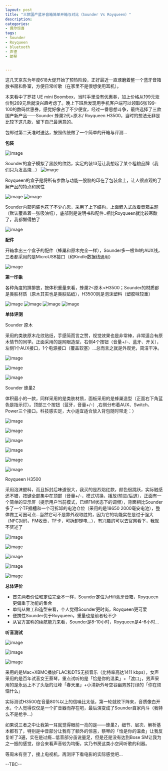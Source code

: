 ```yaml
---
layout: post
title: "三款国产蓝牙音箱简单开箱与对比（Sounder Vs Royqueen）"
description:
categories:
- 偶尔惊喜
tags:
- Sounder
- Royqueen
- bluetooth
- 声德
- 朗琴


---
```


这几天京东为年度618大促开始了预热阶段，正好最近一直琢磨着整一个蓝牙音箱放书房和卧室，方便日常听歌（在家里不是很想使用耳机）。

本来看中了罗技 UE mini Boombox，当时手里没有优惠券，加上价格从199元涨价到269元后就没兴趣考虑了。晚上下班后发现用手机客户端可以领取6张199-100的数码优惠券，感觉好像占了不少便宜，经过一番思想斗争，最终选择了三款国产新产品——Sounder 蜂巢2代+原木/ Royqueen H3500，当时的想法无非是比较下这几款，留下自己最满意的。

包邮过第二天准时送达，按照传统做了一个简单的开箱与评测...

**包装**

![image](http://gtms03.alicdn.com/tps/i3/TB1Rg6ZFFXXXXbEXVXXzrfoIVXX-600-338.jpg)

Sounder的盒子模拟了黑胶的纹路，实足的装13范让我想起了某个粗粮品牌（我们只为发高烧...）
![image](http://gtms04.alicdn.com/tps/i4/TB1ovnLFXXXXXakcFXXzrfoIVXX-600-338.jpg)

Royqueen的盒子是将所有参数与功能一股脑的印在了包装盒上，让人很直观的了解产品的特点和属性

![image](http://gtms02.alicdn.com/tps/i2/TB1SAa0FFXXXXbNaXXXzrfoIVXX-600-338.jpg)
![image](http://gtms03.alicdn.com/tps/i3/TB1kPu6FFXXXXXWaVXXzrfoIVXX-600-338.jpg)

Sounder内部包装也花了不少心思，采用了上下结构，上面嵌入式放着音箱主题（默认覆盖着一张吸油纸），底部则是说明书和配件..相比Royqueen就比较寒酸了，我都懒得拍了

![image](http://gtms01.alicdn.com/tps/i1/TB1QUyPFFXXXXcqbVXXzrfoIVXX-600-338.jpg)

**配件**

开箱拿出三个盒子的配件（蜂巢和原木完全一样），Sounder多一根1M的AUX线，三者都采用的是MicroUSB接口（和Kindle数据线通用）

![image](http://gtms04.alicdn.com/tps/i4/TB1YZBgFFXXXXXObXXXzrfoIVXX-600-338.jpg)

**第一印象**

各种角度的排排放，按体积重量来看，蜂巢2<原木<H3500；Sounder的材质都是类肤材质（原木其实也是类肤贴纸），H3500则是泡沫塑料（塑胶味较重）

![image](http://gtms04.alicdn.com/tps/i4/TB12Y_vFFXXXXXvaXXXzrfoIVXX-600-338.jpg)
![image](http://gtms01.alicdn.com/tps/i1/TB142uOFFXXXXamaVXXzrfoIVXX-600-338.jpg)
![image](http://gtms02.alicdn.com/tps/i2/TB1P3hAFFXXXXataFXXzrfoIVXX-600-338.jpg)
![image](http://gtms03.alicdn.com/tps/i3/TB1YY5DFpXXXXbPaVXXzrfoIVXX-600-338.jpg)

**单体评测**

Sounder 原木

采用的类肤原木花纹贴纸，手感简而言之赞，视觉效果也是非常棒，非常适合有原木情节的同学。正面采用的是网眼造型，右侧4个按钮（音量+/-、蓝牙、开关），左侧1个AUX接口，1个电源接口（覆盖软塞）...总而言之就是外观党，简洁干净。

![image](http://gtms04.alicdn.com/tps/i4/TB19jHPFFXXXXXnaXXXzrfoIVXX-600-338.jpg)

![image](http://gtms01.alicdn.com/tps/i1/TB1ZxWpXpXXXXcbbXXXzrfoIVXX-600-338.jpg)

![image](http://gtms02.alicdn.com/tps/i2/TB1yqEIFpXXXXa2aVXXzrfoIVXX-600-338.jpg)

Sounder 蜂巢2

体积最小的一款，同样采用的是类肤材质，面板采用的是蜂巢造型（正面右下角蓝色是指示灯）。顶部三个按钮（蓝牙，音量+/-）,右侧分布着AUX、Switch、Power三个接口。科技感实足，大小适宜适合放入背包随时带走：）

![image](http://gtms04.alicdn.com/tps/i4/TB1s54KFFXXXXaMapXXzrfoIVXX-600-338.jpg)

![image](http://gtms03.alicdn.com/tps/i3/TB1IdnpFFXXXXXjaXXXzrfoIVXX-600-338.jpg)

![image](http://gtms01.alicdn.com/tps/i1/TB18.6fFFXXXXcpaXXXzrfoIVXX-600-338.jpg)

![image](http://gtms03.alicdn.com/tps/i3/TB1ieYIFFXXXXb_aFXXzrfoIVXX-600-338.jpg)

![image](http://gtms04.alicdn.com/tps/i4/TB1B7eBFFXXXXXMapXXzrfoIVXX-600-338.jpg)

![image](http://gtms02.alicdn.com/tps/i2/TB1DlrRFFXXXXXCaXXXzrfoIVXX-600-338.jpg)

Royqueen H3500

采用泡沫塑料，而且拆封后味道很大，我买的是烈焰红款，颜色很跳跃，实际触感还不错，按键全部集中在顶部（音量+/-，模式切换，播放/前进/后退），正面有一个简单的显示屏（提示用户当前模式，已经FM状态下的调频），背面相比Sounder多了一个TF插槽和一个可拆卸的电池仓位（采用的是18650 2000毫安电池），整体做工可圈可点...当然它可不是靠外观取胜的，因为它的功能实在是过于强大（NFC对码，FM收音，TF卡，可拆卸锂电...），有兴趣的可以去官网看下，我就不赘述了

![image](http://gtms03.alicdn.com/tps/i3/TB1SFmzFFXXXXXaapXXzrfoIVXX-600-338.jpg)

![image](http://gtms04.alicdn.com/tps/i4/TB1jNmZFXXXXXbbcFXXzrfoIVXX-600-338.jpg)

![image](http://gtms01.alicdn.com/tps/i1/TB18VuKFFXXXXbwapXXzrfoIVXX-600-338.jpg)

![image](http://gtms02.alicdn.com/tps/i2/TB1ryryFFXXXXXEbXXXzrfoIVXX-600-338.jpg)

![image](http://gtms03.alicdn.com/tps/i3/TB1pn6pFFXXXXbOapXXzrfoIVXX-600-338.jpg)

**总体评价**

* 首先两者价位和定位完全不一样，Sounder定位为Hifi蓝牙音箱，Royqueen更偏重于功能的集合
* 单纯从做工和造型来看，个人觉得Sounder更时尚，Royqueen更可爱
* 便携性Sounder优于Royqueen，重量也是前者轻不少
* 从官方宣称的续航能力来看，Sounder是8-10小时，Royqueen是4-6小时...

**听音测试**

![image](http://gtms04.alicdn.com/tps/i4/TB1WHuNFFXXXXaQbXXXxijuIVXX-600-375.png)

![image](http://gtms02.alicdn.com/tps/i2/TB1cfA9FpXXXXc4bpXXxijuIVXX-600-375.png)

![image](http://gtms03.alicdn.com/tps/i3/TB1.O60FpXXXXaHbXXXxijuIVXX-600-375.png)

采用的是Mac+XBMC播放FLAC和DTS无损音乐（比特率高达1411 kbps），女声采用的是百年试音女王蔡琴，重点试听的是「恰是你的温柔」+「渡口」，男声采用的是永远上不了头版的汪峰「春天里」+小清新外号空谷幽男苏打绿的「你在烦恼什么」

实际测试H3500在音量80%以上的信噪比太低，第一轮就败下阵来，音质像白开水，个人觉得仅仅是一个扩音器而存在吧，最后演变成了Sounder自家内斗（我特么不是枪手...）

如果说三者之中让我第一耳就觉得眼前一亮的是——蜂巢2，细节、层次、解析基本都有了，特别是中音部分让我有了额外的惊喜，蔡琴的「恰是你的温柔」让我反复听了3遍，实在是过瘾...低音部分虽说量足，但是还是没有达到Bose SM让我为之一振的感觉，综合来看声音较为均衡，实乃书房这类小空间听歌的利器。

等周末有空了，接上电视机，再测评下看电影的实际感觉吧...

--TBC--